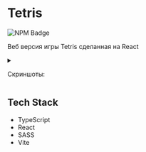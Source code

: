 # Tetris

<p>
    <img alt="NPM Badge" src="https://img.shields.io/badge/v10.2.3-green?label=npm&color=blue">
</p>

<p>
    Веб версия игры Tetris сделанная на React
</p>

<details><summary><p>Скриншоты:</p></summary>
    <img alt="Start Game" src="https://github.com/vlagris/tetris/blob/main/screenshots/start-game.jpg">
    <p align="center"><i>Start Game</i></p>
    <img alt="Gameplay" src="https://github.com/vlagris/tetris/blob/main/screenshots/gameplay.jpg">
    <p align="center"><i>Game play</i></p>
    <img alt="Start Game" src="https://github.com/vlagris/tetris/blob/main/screenshots/game-over.jpg">
    <p align="center"><i>Game Over</i></p>
    <img alt="Start Game" src="https://github.com/vlagris/tetris/blob/main/screenshots/paused.jpg">
    <p align="center"><i>Paused</i></p>
    <img alt="Start Game" src="https://github.com/vlagris/tetris/blob/main/screenshots/help.jpg">
    <p align="center"><i>Help</i></p>
</details>


## Tech Stack
- TypeScript
- React
- SASS
- Vite


